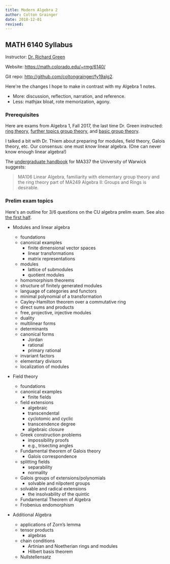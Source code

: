 ```yaml
---
title: Modern Algebra 2
author: Colton Grainger
date: 2018-12-01
revised:
---
```


## MATH 6140 Syllabus 

Instructor: [Dr. Richard Green](https://math.colorado.edu/~rmg/)

Website: <https://math.colorado.edu/~rmg/6140/>

Git repo: <http://github.com/coltongrainger/fy19alg2>. 

Here're the changes I hope to make in contrast with my Algebra 1 notes.

- More: discussion, reflection, narration, and reference. 
- Less: mathjax bloat, rote memorization, agony.

### Prerequisites

Here are exams from Algebra 1, Fall 2017, the last time Dr. Green instructed: [ring theory](http://math.colorado.edu/~rmg/6130/p6130f.pdf), [further topics group theory](http://math.colorado.edu/~rmg/6130/p6130b.pdf), and [basic group theory](http://math.colorado.edu/~rmg/6130/p6130a.pdf).

I talked a bit with Dr. Thiem about preparing for modules, field theory, Galois theory, etc. Our consensus: one must *know* linear algebra. (One can never know enough linear algebra!) 

The [undergraduate handbook](https://warwick.ac.uk/fac/sci/maths/undergrad/ughandbook/year3/ma377/) for MA337 the University of Warwick suggests:

> MA106 Linear Algebra, familiarity with elementary group theory and the ring theory part of MA249 Algebra II: Groups and Rings is desirable.

### Prelim exam topics

Here's an outline for 3/6 questions on the CU algebra prelim exam. See also [the first half](alg1#prelim-exam-syllabus).

- Modules and linear algebra

    - foundations
    - canonical examples
        - finite dimensional vector spaces
        - linear transformations 
        - matrix representations
    - modules
        - lattice of submodules
        - quotient modules
    - homomorphism theorems
    - structure of finitely generated modules
    - language of categories and functors
    - minimal polynomial of a transformation
    - Cayley-Hamilton theorem over a commutative ring
    - direct sums and products
    - free, projective, injective modules
    - duality
    - multilinear forms
    - determinants
    - canonical forms
        - Jordan
        - rational
        - primary rational
    - invariant factors
    - elementary divisors
    - localization of modules

- Field theory

    - foundations
    - canonical examples
        - finite fields
    - field extensions
        - algebraic
        - transcendental
        - cyclotomic and cyclic
        - transcendence degree
        - algebraic closure
    - Greek construction problems
        - impossibility proofs
        - e.g., trisecting angles
    - Fundamental theorem of Galois theory
        - Galois correspondence
    - splitting fields
        - separability
        - normality
    - Galois groups of extensions/polynomials
        - solvable and nilpotent groups
    - solvable and radical extensions
        - the insolvability of the quintic
    - Fundamental Theorem of Algebra
    - Frobenius endomorphism

- Additional Algebra

    - applications of Zorn’s lemma
    - tensor products
        - algebras
    - chain conditions
        - Artinian and Noetherian rings and modules
        - Hilbert basis theorem
    - Nullstellensatz
